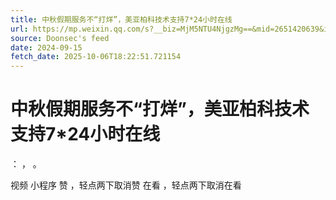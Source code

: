```yaml
---
title: 中秋假期服务不“打烊”，美亚柏科技术支持7*24小时在线
url: https://mp.weixin.qq.com/s?__biz=MjM5NTU4NjgzMg==&mid=2651420639&idx=2&sn=6f4af3b2a62115acdcba0933ce8c7fba
source: Doonsec's feed
date: 2024-09-15
fetch_date: 2025-10-06T18:22:51.721154
---
```


# 中秋假期服务不“打烊”，美亚柏科技术支持7*24小时在线

：
，
。

视频
小程序
赞
，轻点两下取消赞
在看
，轻点两下取消在看
